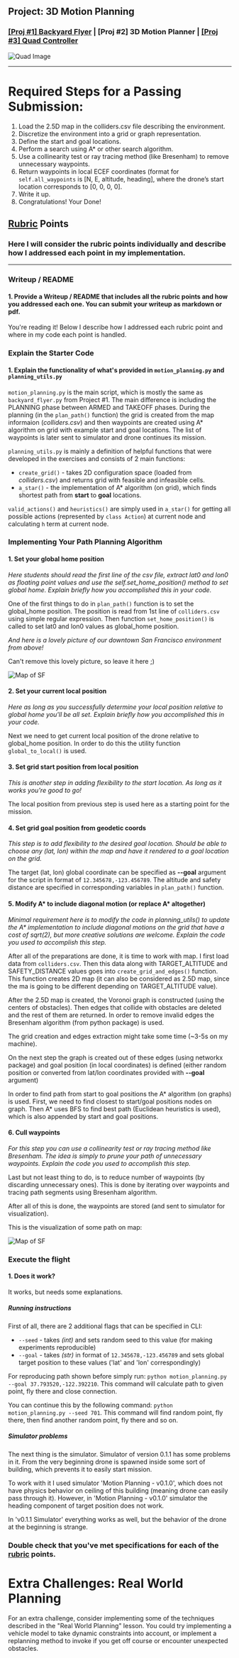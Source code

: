 ## Project: 3D Motion Planning
### [\[Proj #1\] Backyard Flyer](https://github.com/wi1k1n/udacity_flying_car_proj1) | [Proj #2] 3D Motion Planner | [\[Proj #3\] Quad Controller](https://github.com/wi1k1n/udacity_flying_car_proj3)
![Quad Image](./misc/enroute.jpg)

---


# Required Steps for a Passing Submission:
1. Load the 2.5D map in the colliders.csv file describing the environment.
2. Discretize the environment into a grid or graph representation.
3. Define the start and goal locations.
4. Perform a search using A* or other search algorithm.
5. Use a collinearity test or ray tracing method (like Bresenham) to remove unnecessary waypoints.
6. Return waypoints in local ECEF coordinates (format for `self.all_waypoints` is [N, E, altitude, heading], where the drone’s start location corresponds to [0, 0, 0, 0].
7. Write it up.
8. Congratulations!  Your Done!

## [Rubric](https://review.udacity.com/#!/rubrics/1534/view) Points
### Here I will consider the rubric points individually and describe how I addressed each point in my implementation.  

---
### Writeup / README

#### 1. Provide a Writeup / README that includes all the rubric points and how you addressed each one.  You can submit your writeup as markdown or pdf.  

You're reading it! Below I describe how I addressed each rubric point and where in my code each point is handled.

### Explain the Starter Code

#### 1. Explain the functionality of what's provided in `motion_planning.py` and `planning_utils.py`

`motion_planning.py` is the main script, which is mostly the same as `backyard_flyer.py` from Project #1.
The main difference is including the PLANNING phase between ARMED and TAKEOFF phases.
During the planning (in the `plan_path()` function) the grid is created from the map informaion (_colliders.csv_)
and then waypoints are created using A* algorithm on grid with example start and goal locations.
The list of waypoints is later sent to simulator and drone continues its mission.

`planning_utils.py` is mainly a definition of helpful functions that were developed in the exercises and consists of 2 main functions:
* `create_grid()` - takes 2D configuration space (loaded from _colliders.csv_) and returns grid with feasible and infeasible cells.
* `a_star()` - the implementation of A* algorithm (on grid), which finds shortest path from __start__ to __goal__ locations.

`valid_actions()` and `heuristics()` are simply used in `a_star()` for getting all possible actions (represented by `class Action`)
at current node and calculating `h` term at current node.

### Implementing Your Path Planning Algorithm

#### 1. Set your global home position
_Here students should read the first line of the csv file, extract lat0 and lon0 as floating point values and use the self.set_home_position() method to set global home. Explain briefly how you accomplished this in your code._

One of the first things to do in `plan_path()` function is to set the global_home position.
The position is read from 1st line of `colliders.csv` using simple regular expression.
Then function `set_home_position()` is called to set lat0 and lon0 values as global_home position. 

_And here is a lovely picture of our downtown San Francisco environment from above!_

Can't remove this lovely picture, so leave it here ;)

![Map of SF](./misc/map.png)

#### 2. Set your current local position
_Here as long as you successfully determine your local position relative to global home you'll be all set. Explain briefly how you accomplished this in your code._

Next we need to get current local position of the drone relative to global_home position.
In order to do this the utility function `global_to_local()` is used.

#### 3. Set grid start position from local position
_This is another step in adding flexibility to the start location. As long as it works you're good to go!_

The local position from previous step is used here as a starting point for the mission.

#### 4. Set grid goal position from geodetic coords
_This step is to add flexibility to the desired goal location. Should be able to choose any (lat, lon) within the map and have it rendered to a goal location on the grid._

The target (lat, lon) global coordinate can be specified as __--goal__ argument for the script in format of `12.345678,-123.456789`.
The altitude and safety distance are specified in corresponding variables in `plan_path()` function.

#### 5. Modify A* to include diagonal motion (or replace A* altogether)
_Minimal requirement here is to modify the code in planning_utils() to update the A* implementation to include diagonal motions on the grid that have a cost of sqrt(2), but more creative solutions are welcome. Explain the code you used to accomplish this step._

After all of the preparations are done, it is time to work with map. I first load data from `colliders.csv`.
Then this data along with TARGET_ALTITUDE and SAFETY_DISTANCE values goes into `create_grid_and_edges()` function.
This function creates 2D map (it can also be considered as 2.5D map, since the ma is going to be different
depending on TARGET_ALTITUDE value).

After the 2.5D map is created, the Voronoi graph is constructed (using the centers of obstacles).
Then edges that collide with obstacles are deleted and the rest of them are returned.
In order to remove invalid edges the Bresenham algorithm (from python package) is used.

The grid creation and edges extraction might take some time (~3-5s on my machine).

On the next step the graph is created out of these edges (using networkx package) and goal position (in local coordinates) is defined
(either random position or converted from lat/lon coordinates provided with __--goal__ argument)

In order to find path from start to goal positions the A* algorithm (on graphs) is used.
First, we need to find closest to start/goal positions nodes on graph.
Then A* uses BFS to find best path (Euclidean heuristics is used), which is also appended by start and goal positions.

#### 6. Cull waypoints 
_For this step you can use a collinearity test or ray tracing method like Bresenham. The idea is simply to prune your path of unnecessary waypoints. Explain the code you used to accomplish this step._

Last but not least thing to do, is to reduce number of waypoints (by discarding unnecessary ones).
This is done by iterating over waypoints and tracing path segments using Bresenham algorithm.

After all of this is done, the waypoints are stored (and sent to simulator for visualization).

This is the visualization of some path on map:

![Map of SF](./misc/astarmap.png)

### Execute the flight
#### 1. Does it work?
It works, but needs some explanations.

##### Running instructions
First of all, there are 2 additional flags that can be specified in CLI:
* `--seed` - takes _(int)_ and sets random seed to this value (for making experiments reproducible)
* `--goal` - takes _(str)_ in format of `12.345678,-123.456789` and sets global target position to these values ('lat' and 'lon' correspondingly)

For reproducing path shown before simply run:
`python motion_planning.py --goal 37.793520,-122.392210`.
This command will calculate path to given point, fly there and close connection.

You can continue this by the following command: `python motion_planning.py --seed 701`.
This command will find random point, fly there, then find another random point, fly there and so on.  

##### Simulator problems
The next thing is the simulator.
Simulator of version 0.1.1 has some problems in it.
From the very beginning drone is spawned inside some sort of building, which prevents it to easily start mission.

To work with it I used simulator 'Motion Planning - v0.1.0', which does not have physics behavior on ceiling of this building
(meaning drone can easily pass through it). However, in 'Motion Planning - v0.1.0' simulator the heading component of target position does not work.

In 'v0.1.1 Simulator' everything works as well, but the behavior of the drone at the beginning is strange.

### Double check that you've met specifications for each of the [rubric](https://review.udacity.com/#!/rubrics/1534/view) points.
  
# Extra Challenges: Real World Planning

For an extra challenge, consider implementing some of the techniques described in the "Real World Planning" lesson. You could try implementing a vehicle model to take dynamic constraints into account, or implement a replanning method to invoke if you get off course or encounter unexpected obstacles.



